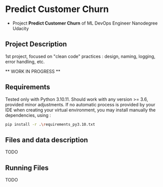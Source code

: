 # Predict Customer Churn

- Project **Predict Customer Churn** of ML DevOps Engineer Nanodegree Udacity

## Project Description
1st project, focused on "clean code" practices : design, naming, logging, error handling, etc.

** WORK IN PROGRESS **

## Requirements
Tested only with Python 3.10.11. 
Should work with any version >= 3.6, provided minor adjustments.
If no automatic process is provided by your IDE when creating your virtual environment, you may install manually the dependencies, using :
```bash
pip install -r .\requirements_py3.10.txt
```

## Files and data description
TODO

## Running Files
TODO



